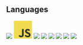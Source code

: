 <h2><strong>Languages</strong></h2>

<p float="left">
  <img src="https://upload.wikimedia.org/wikipedia/commons/c/cf/Lua-Logo.svg" width="50"/>
  <img src="https://raw.githubusercontent.com/devicons/devicon/master/icons/javascript/javascript-original.svg" width="50"/> 
  <img src="https://upload.wikimedia.org/wikipedia/commons/c/c3/Python-logo-notext.svg" width="50"/>
  <img src="https://upload.wikimedia.org/wikipedia/commons/6/61/HTML5_logo_and_wordmark.svg" width="50"/>
  <img src="https://upload.wikimedia.org/wikipedia/commons/d/d5/CSS3_logo_and_wordmark.svg" width="50"/>
  <img src="https://cdn.worldvectorlogo.com/logos/c--4.svg" width="50"/>
  <img src="https://upload.wikimedia.org/wikipedia/commons/1/18/ISO_C%2B%2B_Logo.svg" width="50"/>
  <img src="https://upload.wikimedia.org/wikipedia/commons/thumb/d/d5/Rust_programming_language_black_logo.svg/159px-Rust_programming_language_black_logo.svg.png?20220508043311" width="50"/>
</p>

